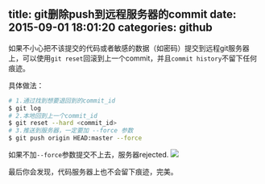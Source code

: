 title: git删除push到远程服务器的commit
date: 2015-09-01 18:01:20
categories: github
---

如果不小心把不该提交的代码或者敏感的数据（如密码）提交到远程git服务器上，可以使用`git reset`回滚到上一个commit，并且`commit history`不留下任何痕迹。

具体做法：

```bash
# 1.通过找到想要退回到的commit_id
$ git log
# 2.本地回到上一个commit_id
$ git reset --hard <commit_id>
# 3.推送到服务器，一定要加 --force 参数
$ git push origin HEAD:master --force
```


如果不加`--force`参数提交不上去，服务器rejected.
![](http://images2015.cnblogs.com/blog/282019/201509/282019-20150908175619012-1314340411.jpg)

最后你会发现，代码服务器上也不会留下痕迹，完美。